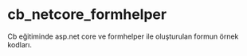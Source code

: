 # cb_netcore_formhelper

Cb eğitiminde asp.net core ve formhelper ile oluşturulan formun örnek kodları.
